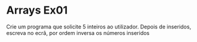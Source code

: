 # Arrays Ex01
Crie um programa que solicite 5 inteiros ao utilizador. Depois de inseridos, escreva no ecrã, por ordem inversa os números inseridos

